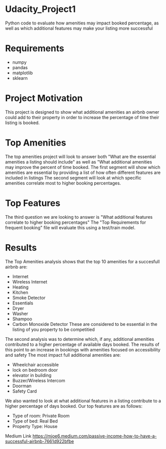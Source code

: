# Udacity_Project1
Python code to evaluate how amenities may impact booked percentage, as well as which additional features may make your listing more successful

# Requirements
- numpy
- pandas
- matplotlib
- sklearn

# Project Motivation
This project is designed to show what additional amenities an airbnb owner could add to their property in order to increase the percentage of time their listing is booked.

# Top Amenities
The top amenities project will look to answer both "What are the essential amenities a listing should include" as well as "What additional amenities may improve the percent of time booked.
The first segment will show which amenities are essential by providing a list of how often different features are included in listings
The second segment will look at which specific amenities correlate most to higher booking percentages.

# Top Features
The third question we are looking to answer is "What additional features correlate to higher booking percentages"
The "Top Requirements for frequent booking" file will evaluate this using a test/train model.

# Results
The Top Amenities analysis shows that the top 10 amenities for a succesfull airbnb are:
  - Internet
  - Wireless Internet
  - Heating
  - Kitchen
  - Smoke Detector
  - Essentials
  - Dryer
  - Washer
  - Shampoo
  - Carbon Monoxide Detector
 These are considered to be essential in the listing of you property to be competitied
 
 The second analysis was to determine which, if any, additional amenities contributed to a higher percentage of available days booked.
 The results of this point to an increase in bookings with amenities focused on accessibility and safety
 The most impact full additional amenities are:
 - Wheelchair accessible
 - lock on bedroom door
 - elevator in building
 - Buzzer/Wireless Intercom
 - Doorman
 - Safety Card

We also wanted to look at what additional features in a listing contribute to a higher percentage of days booked.
Our top features are as follows:
- Type of room: Private Room
- Type of bed: Real Bed
- Property Type: House

Medium Link
https://mjoe6.medium.com/passive-income-how-to-have-a-successful-airbnb-7661d922bfbe
